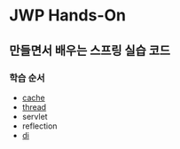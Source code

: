 # JWP Hands-On

## 만들면서 배우는 스프링 실습 코드

### 학습 순서
- [cache](./cache/README.md)
- [thread](./thread/README.md)
- servlet
- reflection
- [di](./di/README.md)
